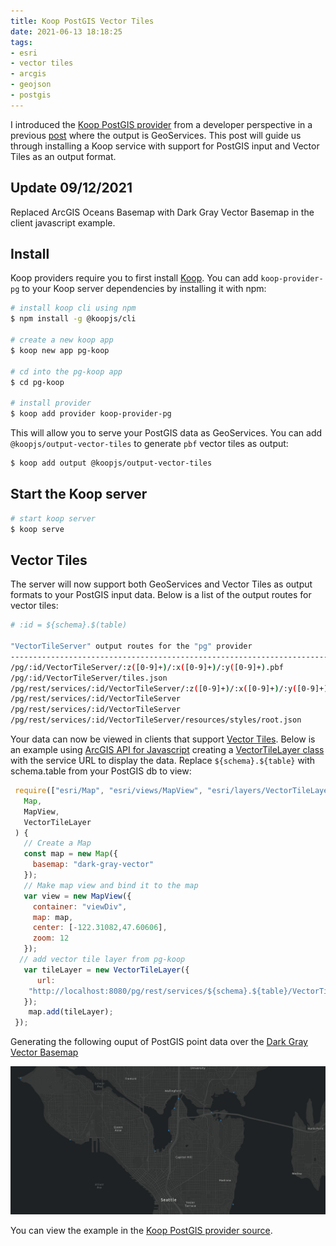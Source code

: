 ```yaml
---
title: Koop PostGIS Vector Tiles
date: 2021-06-13 18:18:25
tags:
- esri
- vector tiles
- arcgis
- geojson
- postgis
---
```


I introduced the [Koop PostGIS provider](https://github.com/doneill/koop-provider-pg) from a developer perspective in a previous [post](https://gh.jdoneill.com/2020/10/04/pgkoop/) where the output is GeoServices.  This post will guide us through installing a Koop service with support for PostGIS input and Vector Tiles as an output format.

## Update 09/12/2021
Replaced ArcGIS Oceans Basemap with Dark Gray Vector Basemap in the client javascript example.

## Install
Koop providers require you to first install [Koop](https://koopjs.github.io/).  You can add `koop-provider-pg` to your Koop server dependencies by installing it with npm:

```bash
# install koop cli using npm
$ npm install -g @koopjs/cli

# create a new koop app
$ koop new app pg-koop

# cd into the pg-koop app
$ cd pg-koop

# install provider
$ koop add provider koop-provider-pg

```

This will allow you to serve your PostGIS data as GeoServices.  You can add `@koopjs/output-vector-tiles` to generate `pbf` vector tiles as output:

```bash
$ koop add output @koopjs/output-vector-tiles
```

## Start the Koop server

```bash
# start koop server
$ koop serve
```

## Vector Tiles
The server will now support both GeoServices and Vector Tiles as output formats to your PostGIS input data.  Below is a list of the output routes for vector tiles:

```bash
# :id = ${schema}.$(table)

"VectorTileServer" output routes for the "pg" provider                       Methods
---------------------------------------------------------------------------  ---------
/pg/:id/VectorTileServer/:z([0-9]+)/:x([0-9]+)/:y([0-9]+).pbf                GET
/pg/:id/VectorTileServer/tiles.json                                          GET
/pg/rest/services/:id/VectorTileServer/:z([0-9]+)/:x([0-9]+)/:y([0-9]+).pbf  GET
/pg/rest/services/:id/VectorTileServer                                       GET, POST
/pg/rest/services/:id/VectorTileServer                                       GET, POST
/pg/rest/services/:id/VectorTileServer/resources/styles/root.json            GET
```

Your data can now be viewed in clients that support [Vector Tiles](https://github.com/koopjs/koop-output-vector-tiles).  Below is an example using [ArcGIS API for Javascript](https://developers.arcgis.com/javascript/latest/) creating a [VectorTileLayer class](https://developers.arcgis.com/javascript/latest/api-reference/esri-layers-VectorTileLayer.html) with the service URL to display the data.  Replace `${schema}.${table}` with schema.table from your PostGIS db to view:

```javascript
 require(["esri/Map", "esri/views/MapView", "esri/layers/VectorTileLayer"], function(
   Map,
   MapView,
   VectorTileLayer
 ) {
   // Create a Map
   const map = new Map({
     basemap: "dark-gray-vector"
   });
   // Make map view and bind it to the map
   var view = new MapView({
     container: "viewDiv",
     map: map,
     center: [-122.31082,47.60606],
     zoom: 12
   });
  // add vector tile layer from pg-koop
   var tileLayer = new VectorTileLayer({
      url:
    "http://localhost:8080/pg/rest/services/${schema}.${table}/VectorTileServer"
   });
    map.add(tileLayer);
 });
```
Generating the following ouput of PostGIS point data over the [Dark Gray Vector Basemap](https://www.arcgis.com/home/item.html?id=c11ce4f7801740b2905eb03ddc963ac8)

![Esri JS](koop-vector-tile/wa-boat-launch.png "PostGIS Vector Tiles in Esri JS")

You can view the example in the [Koop PostGIS provider source](https://github.com/doneill/koop-provider-pg/blob/main/src/view/vector-tile.html).
